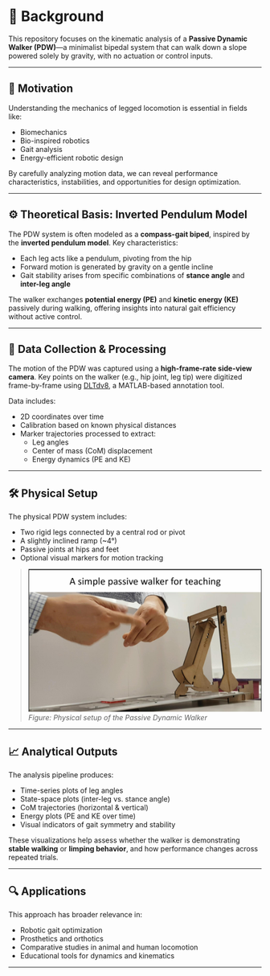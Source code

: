 # 🧠 Background

This repository focuses on the kinematic analysis of a **Passive Dynamic Walker (PDW)**—a minimalist bipedal system that can walk down a slope powered solely by gravity, with no actuation or control inputs.

---

## 🧩 Motivation

Understanding the mechanics of legged locomotion is essential in fields like:

- Biomechanics
- Bio-inspired robotics
- Gait analysis
- Energy-efficient robotic design

By carefully analyzing motion data, we can reveal performance characteristics, instabilities, and opportunities for design optimization.

---

## ⚙️ Theoretical Basis: Inverted Pendulum Model

The PDW system is often modeled as a **compass-gait biped**, inspired by the **inverted pendulum model**. Key characteristics:

- Each leg acts like a pendulum, pivoting from the hip
- Forward motion is generated by gravity on a gentle incline
- Gait stability arises from specific combinations of **stance angle** and **inter-leg angle**

The walker exchanges **potential energy (PE)** and **kinetic energy (KE)** passively during walking, offering insights into natural gait efficiency without active control.

---

## 🧪 Data Collection & Processing

The motion of the PDW was captured using a **high-frame-rate side-view camera**. Key points on the walker (e.g., hip joint, leg tip) were digitized frame-by-frame using [DLTdv8](http://biomech.web.unc.edu/dltdv/), a MATLAB-based annotation tool.

Data includes:

- 2D coordinates over time
- Calibration based on known physical distances
- Marker trajectories processed to extract:
  - Leg angles
  - Center of mass (CoM) displacement
  - Energy dynamics (PE and KE)

---

## 🛠 Physical Setup

The physical PDW system includes:

- Two rigid legs connected by a central rod or pivot
- A slightly inclined ramp (~4°)
- Passive joints at hips and feet
- Optional visual markers for motion tracking

> ![PDW Setup](plots/pdw_setup.png)  
> *Figure: Physical setup of the Passive Dynamic Walker*

---

## 📈 Analytical Outputs

The analysis pipeline produces:

- Time-series plots of leg angles
- State-space plots (inter-leg vs. stance angle)
- CoM trajectories (horizontal & vertical)
- Energy plots (PE and KE over time)
- Visual indicators of gait symmetry and stability

These visualizations help assess whether the walker is demonstrating **stable walking** or **limping behavior**, and how performance changes across repeated trials.

---

## 🔍 Applications

This approach has broader relevance in:

- Robotic gait optimization
- Prosthetics and orthotics
- Comparative studies in animal and human locomotion
- Educational tools for dynamics and kinematics

---
